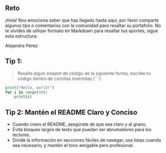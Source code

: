 ## Reto

¡Hola! Nos emociona saber que has llegado hasta aquí, por favor comparte algunos tips o comentarios con la comunidad para resaltar su portafolio. 
No te olvides de utilizar formato en Markdown para resaltar tus aportes, sigue esta estructura:

Alejandra Pérez


<!-- Sección de tips -->
## Tip 1: 
> Resalta algún snippet de código de la siguiente forma, escribe tu código dentro de comillas invertidas (```):

```py
print("Hello, world!")
for i in range(10):
    print(i)
```

## Tip 2: Mantén el README Claro y Conciso

- Cuando crees el README, asegúrate de que sea claro y al grano. 
- Evita bloques largos de texto que puedan ser abrumadores para los lectores.
- Divide la información en secciones fáciles de navegar, usa listas cuando sea necesario, y mantén el tono amigable pero profesional.

<!-- Sección de tips - FIN -->